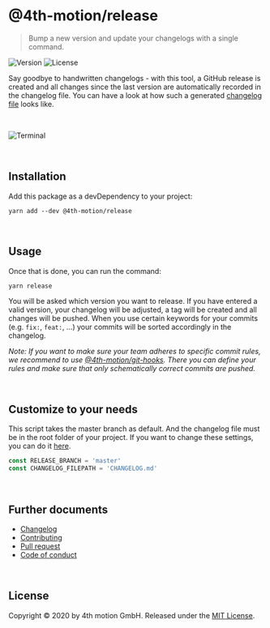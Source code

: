 # @4th-motion/release
> Bump a new version and update your changelogs with a single command.

![Version][version-image]
![License][license-image]

Say goodbye to handwritten changelogs - with this tool, a GitHub release is created and all changes since the last version are automatically recorded in the changelog file. You can have a look at how such a generated [changelog file][changelog] looks like.

<br>

![Terminal][screenshot]

<br>

## Installation

Add this package as a devDependency to your project:

```
yarn add --dev @4th-motion/release
```

<br>

## Usage

Once that is done, you can run the command:

```
yarn release
```

You will be asked which version you want to release. If you have entered a valid version, your changelog will be adjusted, a tag will be created and all changes will be pushed. When you use certain keywords for your commits (e.g. `fix:`, `feat:`, …) your commits will be sorted accordingly in the changelog.

_Note: If you want to make sure your team adheres to specific commit rules, we recommend to use [@4th-motion/git-hooks][git-hooks]. There you can define your rules and make sure that only schematically correct commits are pushed._

<br>

## Customize to your needs

This script takes the master branch as default. And the changelog file must be in the root folder of your project. If you want to change these settings, you can do it [here](https://github.com/4th-motion/release/blob/eda97f527d57b02e67da18936f2368a7bd9a7071/bin/release.js#L13-L14).

```javascript
const RELEASE_BRANCH = 'master'
const CHANGELOG_FILEPATH = 'CHANGELOG.md'
```

<br>

## Further documents
- [Changelog](/docs/changelog.md)
- [Contributing](/docs/contributing.md)
- [Pull request](/docs/pull_request.md)
- [Code of conduct](/docs/code_of_conduct.md)

<br>

## License

Copyright © 2020 by 4th motion GmbH. Released under the [MIT License][license].

[screenshot]: https://assets.4thmotion.com/github/release/screenshot.png
[version-image]: https://img.shields.io/github/package-json/v/4th-motion/release
[license-image]: https://img.shields.io/github/license/4th-motion/release
[git-hooks]: https://github.com/4th-motion/git-hooks
[license]: /LICENSE.md
[changelog]: /CHANGELOG.md
